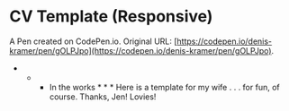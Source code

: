 # CV Template (Responsive)

A Pen created on CodePen.io. Original URL: [https://codepen.io/denis-kramer/pen/gOLPJpo](https://codepen.io/denis-kramer/pen/gOLPJpo).

* * * In the works * * *
Here is a template for my wife . . . for fun, of course. Thanks, Jen! Lovies! 
